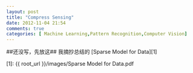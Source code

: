 ```yaml
---
layout: post
title: "Compress Sensing"
date: 2012-11-04 21:54
comments: true
categories: [ Machine Learning,Pattern Recognition,Computer Vision]
---
```


##还没写，先放这##
我摘抄总结的
[Sparse Model for Data][1]

[1]: {{ root_url }}/images/Sparse Model for Data.pdf